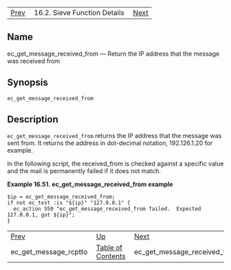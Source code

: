 |     |     |     |
| --- | --- | --- |
| [Prev](sieve.ref.ec_get_message_rcptto)  | 16.2. Sieve Function Details |  [Next](sieve.ref.ec_get_message_received_from_port) |

<a name="sieve.ref.ec_get_message_received_from"></a>
## Name

ec_get_message_received_from — Return the IP address that the message was received from

## Synopsis

`ec_get_message_received_from`

<a name="idp29725504"></a>
## Description

`ec_get_message_received_from` returns the IP address that the message was sent from. It returns the address in dot-decimal notation, 192.126.1.20 for example.

In the following script, the received_from is checked against a specific value and the mail is permanently failed if it does not match.

<a name="example.ec_get_message_received_from"></a>

**Example 16.51. ec_get_message_received_from example**

```
$ip = ec_get_message_received_from;
if not ec_test :is "${ip}" "127.0.0.1" {
  ec_action 550 "ec_get_message_received_from failed.  Expected 127.0.0.1, got ${ip}";
}
```


|     |     |     |
| --- | --- | --- |
| [Prev](sieve.ref.ec_get_message_rcptto)  | [Up](sieve.ref.files) |  [Next](sieve.ref.ec_get_message_received_from_port) |
| ec_get_message_rcptto  | [Table of Contents](index) |  ec_get_message_received_from_port |
